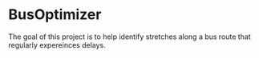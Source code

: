 # BusOptimizer
The goal of this project is to help identify stretches along a bus route that regularly expereinces delays.
